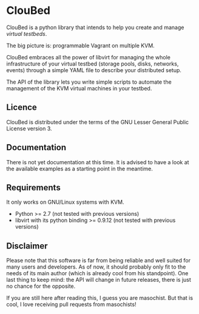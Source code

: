 ClouBed
=======

ClouBed is a python library that intends to help you create and manage *virtual
testbeds*.

The big picture is: programmable Vagrant on multiple KVM.

ClouBed embraces all the power of libvirt for managing the whole infrastructure
of your virtual testbed (storage pools, disks, networks, events) through a
simple YAML file to describe your distributed setup.

The API of the library lets you write simple scripts to automate the management
of the KVM virtual machines in your testbed.

Licence
-------

ClouBed is distributed under the terms of the GNU Lesser General Public License
version 3.

Documentation
-------------

There is not yet documentation at this time. It is advised to have a look at the
available examples as a starting point in the meantime.

Requirements
------------

It only works on GNU/Linux systems with KVM.

* Python >= 2.7 (not tested with previous versions)
* libvirt with its python binding >= 0.9.12 (not tested with previous versions)

Disclaimer
----------

Please note that this software is far from being reliable and well suited for
many users and developers. As of now, it should probably only fit to the needs
of its main author (which is already cool from his standpoint). One last thing
to keep mind: the API will change in future releases, there is just no chance
for the opposite.

If you are still here after reading this, I guess you are masochist. But that
is cool, I love receiving pull requests from masochists!
